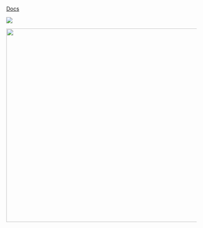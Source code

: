 [Docs](https://jackharrhy.github.io/StackCoin/)

![](https://github.com/jackharrhy/StackCoin/workflows/Deploy%20to%20Dockerhub/badge.svg)

<p align="center">
  <img width="512" height="512" src="https://i.imgur.com/ou12BG6.png">
</p>
